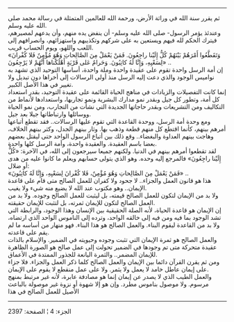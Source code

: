 ------------------------------------------------------------------------

ثم يقرر سنة الله في وراثة الأرض، ورحمة الله للعالمين المتمثلة في رسالة
محمد صلى الله عليه وسلم.  
وعندئذ يؤمر الرسول- صلى الله عليه وسلم- أن ينفض يده منهم، وأن يدعهم
لمصيرهم، فيترك الحكم لله فيهم ويستعين به على شركهم وتكذيبهم واستهزائهم،
وانصرافهم إلى اللعب واللهو، ويوم الحساب قريب.  
«وَتَقَطَّعُوا أَمْرَهُمْ بَيْنَهُمْ كُلٌّ إِلَيْنا راجِعُونَ. فَمَنْ يَعْمَلْ مِنَ الصَّالِحاتِ وَهُوَ مُؤْمِنٌ فَلا
كُفْرانَ لِسَعْيِهِ، وَإِنَّا لَهُ كاتِبُونَ. وَحَرامٌ عَلى قَرْيَةٍ أَهْلَكْناها أَنَّهُمْ لا يَرْجِعُونَ»
..  
إن أمة الرسل واحدة تقوم على عقيدة واحدة وملة واحدة، أساسها التوحيد الذي
تشهد به نواميس الوجود والذي دعت إليه الرسل منذ أولى الرسالات إلى أخراها
دون تبديل ولا تغيير في هذا الأصل الكبير.  
إنما كانت التفصيلات والزيادات في مناهج الحياة القائمة على عقيدة التوحيد،
بقدر استعداد كل أمة، وتطور كل جيل وبقدر نمو مدارك البشرية ونمو تجاربها،
واستعدادها لأنماط من التكاليف ومن التشريعات وبقدر حاجاتها الجديدة التي
نشأت من التجارب، ومن نمو الحياة ووسائلها وارتباطاتها جيلا بعد جيل.  
ومع وحدة أمة الرسل، ووحدة القاعدة التي تقوم عليها الرسالات.. فقد تقطع
أتباعها أمرهم بينهم، كأنما اقتطع كل منهم قطعة وذهب بها. وثار بينهم
الجدل، وكثر بينهم الخلاف، وهاجت بينهم العداوة والبغضاء.. وقع ذلك بين
أتباع الرسول الواحد حتى ليقتل بعضهم بعضا باسم العقيدة. والعقيدة واحدة،
وأمة الرسل كلها واحدة.  
لقد تقطعوا أمرهم بينهم في الدنيا. ولكنهم جميعا سيرجعون إلى الله، في
الآخرة: «كُلٌّ إِلَيْنا راجِعُونَ» فالمرجع إليه وحده. وهو الذي يتولى حسابهم ويعلم
ما كانوا عليه من هدى أو ضلال:  
«فَمَنْ يَعْمَلْ مِنَ الصَّالِحاتِ وَهُوَ مُؤْمِنٌ، فَلا كُفْرانَ لِسَعْيِهِ، وَإِنَّا لَهُ كاتِبُونَ» ..  
هذا هو قانون العمل والجزاء.. لا جحود ولا كفران للعمل الصالح متى قام على
قاعدة الإيمان.. وهو مكتوب عند الله لا يضيع منه شيء ولا يغيب.  
ولا بد من الإيمان لتكون للعمل الصالح قيمته، بل ليثبت للعمل الصالح وجوده.
ولا بد من العمل الصالح لتكون للإيمان ثمرته، بل لتثبت للإيمان حقيقته.  
إن الإيمان هو قاعدة الحياة، لأنه الصلة الحقيقية بين الإنسان وهذا الوجود،
والرابطة التي تشد الوجود بما فيه ومن فيه إلى خالقه الواحد، وترده إلى
الناموس الواحد الذي ارتضاه، ولا بد من القاعدة ليقوم البناء. والعمل
الصالح هو هذا البناء. فهو منهار من أساسه ما لم يقم على قاعدته.  
والعمل الصالح هو ثمرة الإيمان التي تثبت وجوده وحيويته في الضمير.
والإسلام بالذات عقيدة متحركة متى تم وجودها في الضمير تحولت إلى عمل صالح
هو الصورة الظاهرة للإيمان المضمر.. والثمرة اليانعة للجذور الممتدة في
الأعماق.  
ومن ثم يقرن القرآن دائما بين الإيمان والعمل الصالح كلما ذكر العمل
والجزاء. فلا جزاء على إيمان عاطل خامد لا يعمل ولا يثمر. ولا على عمل
منقطع لا يقوم على الإيمان.  
والعمل الطيب الذي لا يصدر عن إيمان إنما هو مصادفة عابرة، لأنه غير مرتبط
بمنهج مرسوم. ولا موصول بناموس مطرد. وإن هو إلا شهوة أو نزوة غير موصولة
بالباعث الأصيل للعمل الصالح في هذا

------------------------------------------------------------------------

الجزء: 4 ¦ الصفحة: 2397
